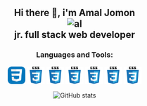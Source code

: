 <div align="center">
  <h2> Hi there 👋, i'm Amal Jomon <br>
    <div>
      <img src="https://media.tenor.com/2uyENRmiUt0AAAAC/coding.gif" alt="al"> 
    </div>
  jr. full stack web developer </h2>

  


<!--
**amaljom/amaljom** is a ✨ _special_ ✨ repository because its `README.md` (this file) appears on your GitHub profile.

Here are some ideas to get you started:

- 🔭 I’m currently working on ...
- 🌱 I’m currently learning ...
- 👯 I’m looking to collaborate on ...
- 🤔 I’m looking for help with ...
- 💬 Ask me about ...
- 📫 How to reach me: <a href="https://linkedin.com/in/amal-jomon" target="blank"><img align="center" src="https://raw.githubusercontent.com/rahuldkjain/github-profile-readme-generator/master/src/images/icons/Social/linked-in-alt.svg" alt="amal-jomon" height="30" width="40" /></a>
- 😄 Pronouns: ...
- ⚡ Fun fact: ...
-->
  <h3>Languages and Tools: </h3>
 <div>
    <a>
      <img src="https://github.com/tandpfun/skill-icons/blob/main/icons/CSS.svg" alt="css" height="40" width="40"> 
    </a>
   <a>
      <img src="https://github.com/devicons/devicon/blob/master/icons/css3/css3-original-wordmark.svg" alt="html" height="40" width="40"> 
   </a>
   <a>
      <img src="https://github.com/devicons/devicon/blob/master/icons/css3/css3-original-wordmark.svg" alt="cs" height="40" width="40"> 
   </a>
   <a>
      <img src="https://github.com/devicons/devicon/blob/master/icons/css3/css3-original-wordmark.svg" alt="cs" height="40" width="40"> 
   </a>
   <a>
      <img src="https://github.com/devicons/devicon/blob/master/icons/css3/css3-original-wordmark.svg" alt="cs" height="40" width="40"> 
   </a>
   <a>
      <img src="https://github.com/devicons/devicon/blob/master/icons/css3/css3-original-wordmark.svg" alt="cs" height="40" width="40"> 
   </a>
   <a>
      <img src="https://github.com/devicons/devicon/blob/master/icons/css3/css3-original-wordmark.svg" alt="cs" height="40" width="40"> 
   </a>
  </div>

 

![GitHub stats](https://github-readme-stats.vercel.app/api?username=amaljom&show_icons=true)  
</div>
